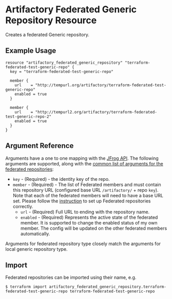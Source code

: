 # Artifactory Federated Generic Repository Resource

Creates a federated Generic repository.

## Example Usage

```hcl
resource "artifactory_federated_generic_repository" "terraform-federated-test-generic-repo" {
  key = "terraform-federated-test-generic-repo"

  member {
    url    = "http://tempurl.org/artifactory/terraform-federated-test-generic-repo"
    enabled = true
  }

  member {
    url    = "http://tempurl2.org/artifactory/terraform-federated-test-generic-repo-2"
    enabled = true
  }
}
```

## Argument Reference

Arguments have a one to one mapping with the [JFrog API](https://www.jfrog.com/confluence/display/JFROG/Repository+Configuration+JSON#RepositoryConfigurationJSON-FederatedRepository). 
The following arguments are supported, along with the [common list of arguments for the federated repositories](local.md):

* `key` - (Required) - the identity key of the repo.
* `member` - (Required) - The list of Federated members and must contain this repository URL (configured base URL
  `/artifactory/` + repo `key`). Note that each of the federated members will need to have a base URL set.
  Please follow the [instruction](https://www.jfrog.com/confluence/display/JFROG/Working+with+Federated+Repositories#WorkingwithFederatedRepositories-SettingUpaFederatedRepository)
  to set up Federated repositories correctly.
  * `url` - (Required) Full URL to ending with the repository name.
  * `enabled` - (Required) Represents the active state of the federated member. It is supported to change the enabled
    status of my own member. The config will be updated on the other federated members automatically.

Arguments for federated repository type closely match the arguments for local generic repository type.

## Import

Federated repositories can be imported using their name, e.g.
```
$ terraform import artifactory_federated_generic_repository.terraform-federated-test-generic-repo terraform-federated-test-generic-repo
```
